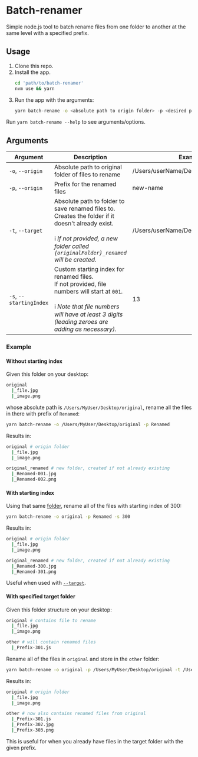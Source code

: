 # Batch-renamer

Simple node.js tool to batch rename files from one folder to another at the same level with a specified prefix.

## Usage

1. Clone this repo.
1. Install the app.
   ```bash
   cd 'path/to/batch-renamer'
   nvm use && yarn
   ```
1. Run the app with the arguments:
   ```bash
   yarn batch-rename -o <absolute path to origin folder> -p <desired prefix>
   ```

Run `yarn batch-rename --help` to see arguments/options.

## Arguments

<table>
  <thead>
    <tr>
      <th>Argument</th>
      <th>Description</th>
      <th>Example</th>
      <th>Required?</th>
    </tr>
  </thead>
  <tr>
    <td><code>-o</code>, <code>--origin</code></td>
    <td>Absolute path to original folder of files to rename</td>
    <td>/Users/userName/Desktop/originalFolder</td>
    <td>Yes</td>
  </tr>
  <tr>
    <td><code>-p</code>, <code>--origin</code></td>
    <td>Prefix for the renamed files</td>
    <td>new-name</td>
    <td>Yes</td>
  </tr>
  <tr>
    <td><code>-t</code>, <code>--target</code></td>
    <td>
      Absolute path to folder to save renamed files to. Creates the folder if it doesn't already exist.
      <br /><br />
      ℹ️ <em>If not provided, a new folder called <code>{originalFolder}_renamed</code> will be created.</em>
    </td>
    <td>/Users/userName/Desktop/renameToHere</td>
    <td>No</td>
  </tr>
  <tr>
    <td><code>-s</code>, <code>--startingIndex</code></td>
    <td>
      Custom starting index for renamed files.
      <br />
      If not provided, file numbers will start at <code>001</code>.
      <br /><br />
      ℹ️ <em>Note that file numbers will have at least 3 digits (leading zeroes are adding as necessary).</em>
    </td>
    <td>13</td>
    <td>No</td>
  </tr>
</table>
         
### Example

#### Without starting index

Given this folder on your desktop:

```bash
original
  |_file.jpg
  |_image.png
```

whose absolute path is `/Users/MyUser/Desktop/original`, rename all the files in there with prefix of `Renamed`:

```bash
yarn batch-rename -o /Users/MyUser/Desktop/original -p Renamed
```

Results in:

```bash
original # origin folder
  |_file.jpg
  |_image.png

original_renamed # new folder, created if not already existing
  |_Renamed-001.jpg
  |_Renamed-002.png
```

#### With starting index

Using that same [folder](#without-starting-index), rename all of the files with starting index of 300:

```bash
yarn batch-rename -o original -p Renamed -s 300
```

Results in:

```bash
original # origin folder
  |_file.jpg
  |_image.png

original_renamed # new folder, created if not already existing
  |_Renamed-300.jpg
  |_Renamed-301.png
```

Useful when used with [`--target`](#with-specified-target-folder).

#### With specified target folder

Given this folder structure on your desktop:

```bash
original # contains file to rename
  |_file.jpg
  |_image.png

other # will contain renamed files
  |_Prefix-301.js
```

Rename all of the files in `original` and store in the `other` folder:

```bash
yarn batch-rename -o original -p /Users/MyUser/Desktop/original -t /Users/MyUser/Desktop/other  -s 302
```

Results in:

```bash
original # origin folder
  |_file.jpg
  |_image.png

other # now also contains renamed files from original
  |_Prefix-301.js
  |_Prefix-302.jpg
  |_Prefix-303.png
```

This is useful for when you already have files in the target folder with the given prefix.
